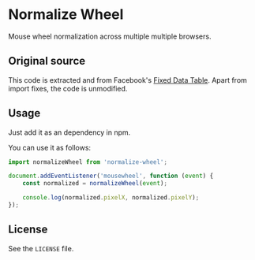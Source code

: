 # Normalize Wheel
Mouse wheel normalization across multiple multiple browsers.

## Original source
This code is extracted and from Facebook's [Fixed Data Table](https://github.com/facebook/fixed-data-table). Apart from import fixes, the code is unmodified.

## Usage
Just add it as an dependency in npm.

You can use it as follows:

```js
import normalizeWheel from 'normalize-wheel';

document.addEventListener('mousewheel', function (event) {
    const normalized = normalizeWheel(event);

    console.log(normalized.pixelX, normalized.pixelY);
});
```

## License
See the `LICENSE` file.
